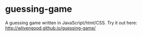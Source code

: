 # guessing-game

A guessing game written in JavaScript/html/CSS. Try it out here: http://wlivengood.github.io/guessing-game/
